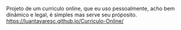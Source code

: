 Projeto de um curriculo online, que eu uso pessoalmente, acho bem dinâmico e legal, é simples mas serve seu próposito.
https://luantavaresc.github.io/Curriculo-Online/
